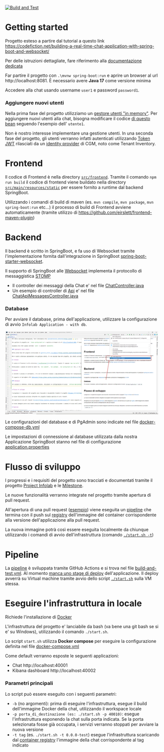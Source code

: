 [![Build and Test](https://github.com/Studiofarma/Infolab/actions/workflows/build-and-test.yml/badge.svg)](https://github.com/Studiofarma/Infolab/actions/workflows/build-and-test.yml)

# Getting started

Progetto esteso a partire dal tutorial a questo link https://codefiction.net/building-a-real-time-chat-application-with-spring-boot-and-websocket/

Per delle istruzioni dettagliate, fare riferimento alla [documentazione dedicata](https://github.com/Studiofarma/Infolab/issues/2)

Far partire il progetto con `.\mvnw spring-boot:run` e aprire un browser al url http://localhost:8081. È necessario avere **Java 17** come versione minima

Accedere alla chat usando username `user1` e password `password1`.

### Aggiungere nuovi utenti

Nella prima fase del progetto utilizziamo un [gestore utenti "in memory"](https://github.com/Studiofarma/Infolab/blob/d744591ba9e720ca093626771370c72ce18b195b/src/main/java/com/cgm/infolab/SecurityConfiguration.java#L87). Per aggiungere nuovi utenti alla chat, bisogna modificare il codice [di questo bean](https://github.com/Studiofarma/Infolab/blob/d744591ba9e720ca093626771370c72ce18b195b/src/main/java/com/cgm/infolab/SecurityConfiguration.java#L87) seguendo l'esempio dell' `utente1`.

Non è nostro interesse implementare una gestione utenti. In una seconda fase del progetto, gli utenti verranno infatti autenticati utilizzando [Token JWT](https://jwt.io/) rilasciati da un [identity provider](https://en.wikipedia.org/wiki/Identity_provider) di CGM, noto come Tenant Inventory.

# Frontend

Il codice di Frontend è nella directory [`src/frontend`](src/frontend). Tramite il comando `npm run build` il codice di frontend viene buildato nella directory [`src/main/resources/static`](src/main/resources/static) per essere fornito a runtime dal backend SpringBoot.

Utilizzando i comandi di build di maven (es. `mvn compile`, `mvn package`, `mvn spring-boot:run` etc...) il processo di build di Frontend avviene automaticamente (tramite utilizzo di https://github.com/eirslett/frontend-maven-plugin)

# Backend

Il backend è scritto in SpringBoot, e fa uso di Websocket tramite l'implementazione fornita dall'integrazione in SpringBoot [spring-boot-starter-websocket](https://github.com/Studiofarma/Infolab/blob/d744591ba9e720ca093626771370c72ce18b195b/pom.xml#L76).

Il supporto di SpringBoot alle [Websocket](https://docs.spring.io/spring-framework/docs/6.0.3/reference/html/web.html#websocket) implementa il protocollo di messaggistica [STOMP](https://stomp.github.io/)

- Il controller dei messaggi della Chat e' nel file [ChatController.java](src/main/java/com/cgm/infolab/ChatController.java)
- Un esempio di controller di [Api](https://www.redhat.com/en/topics/api/what-are-application-programming-interfaces) e' nel file [ChatApiMessagesController.java](src/main/java/com/cgm/infolab/ChatApiMessagesController.java)

### Database

Per avviare il database, prima dell'applicazione, utilizzare la configurazione di avvio  `Infolab Application - with db`.

<img src="doc/img/start-configuration.png" width="500px" alt="Infolab Application - with db"/>

Le configurazioni del database e di PgAdmin sono indicate nel file [docker-compose-db.yml](.docker/docker-compose-db.yml)

Le impostazioni di connessione al database utilizzata dalla nostra Applicazione SpringBoot stanno nel file di configurazione [application.properties](src/main/resources/application.properties)

# Flusso di sviluppo

I progressi e i requisiti del progetto sono tracciati e documentati tramite il progetto [Project Infolab](https://github.com/orgs/Studiofarma/projects/2/views/1) e le [Milestone](https://github.com/Studiofarma/Infolab/milestones).

Le nuove funzionalità verranno integrate nel progetto tramite apertura di pull request.

All'apertura di una pull request ([esempio](https://github.com/Studiofarma/Infolab/pull/9)) viene eseguita un [pipeline](https://github.com/Studiofarma/Infolab/actions/runs/3939529469) che termina con il push sul [registry](https://github.com/Studiofarma/Infolab/pkgs/container/infolab) dell'immagine del container corrispondente alla versione dell'applicazione alla pull request.

La nuova immagine potrà così essere eseguita localmente da chiunque utilizzando i comandi di avvio dell'infrastruttura (comando [`./start.sh -t`](#infrastruttura_parametri))

# Pipeline

La [pipeline](https://github.com/Studiofarma/Infolab/actions) è sviluppata tramite GitHub Actions e si trova nel file [build-and-test.yml](.github/workflows/build-and-test.yml). Al momento [manca uno stage di deploy](https://github.com/Studiofarma/Infolab/issues/11) dell'applicazione. Il deploy avverrà su Virtual machine tramite avvio dello script [`./start.sh`](start.sh) sulla VM stessa.

# Eseguire l'infrastruttura in locale

Richiede l'installazione di [Docker](https://docs.docker.com/desktop/install/windows-install/)

L'infrastruttura del progetto e' lanciabile da bash (va bene una git bash se si e' su Windows), utilizzando il comando `./start.sh`.

Lo script `start.sh` utilizza **Docker compose** per eseguire la configurazione definita nel file [docker-compose.yml](.docker/docker-compose.yml)

Come default verranno esposte le seguenti applicazioni:
 - Chat http://localhost:40001
 - Kibana dashboard http://localhost:40002

<a name="infrastruttura_parametri"></a>
### Parametri principali
Lo script può essere eseguito con i seguenti parametri:
 - `-b` (no argomenti): prima di eseguire l'infrastruttura, esegue il build dell'immagine Docker della chat, utilizzando il workspace locale
 - `-p porta_di_destinazione (es: ./start.sh -p 40010)`: esegue l'infrastruttura esponendo la chat sulla porta indicata. Se la porta selezionata fosse già occupata, i servizi verranno stoppati per avviare la nuova versione
 - `-t tag` (es. `./start.sh -t 0.0.0-test`) esegue l'infrastruttura scaricando dal [container registry](https://github.com/Studiofarma/Infolab/pkgs/container/infolab) l'immagine della chat corrispondente al tag indicato
